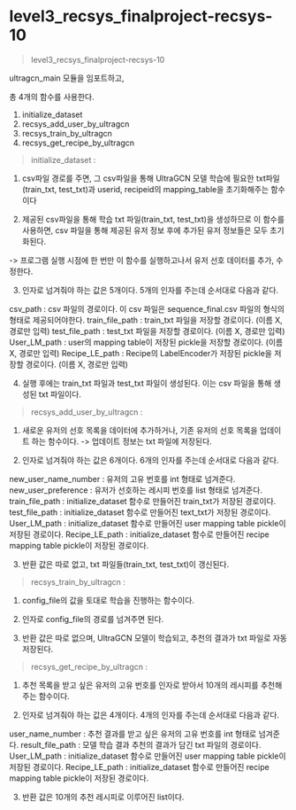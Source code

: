 # level3_recsys_finalproject-recsys-10

> level3_recsys_finalproject-recsys-10

ultragcn_main 모듈을 임포트하고,

총 4개의 함수를 사용한다.

1. initialize_dataset
2. recsys_add_user_by_ultragcn
3. recsys_train_by_ultragcn
4. recsys_get_recipe_by_ultragcn


> initialize_dataset :

1. csv파일 경로를 주면, 그 csv파일을 통해 UltraGCN 모델 학습에 필요한 txt파일(train_txt, test_txt)과 userid, recipeid의 mapping_table을 초기화해주는 함수이다

2. 제공된 csv파일을 통해 학습 txt 파일(train_txt, test_txt)을 생성하므로 이 함수를 사용하면, csv 파일을 통해 제공된 유저 정보 후에 추가된 유저 정보들은 모두 초기화된다.

-> 프로그램 실행 시점에 한 번만 이 함수를 실행하고나서 유저 선호 데이터를 추가, 수정한다.

3. 인자로 넘겨줘야 하는 값은 5개이다. 5개의 인자를 주는데 순서대로 다음과 같다.

csv_path : csv 파일의 경로이다. 이 csv 파일은 sequence_final.csv 파일의 형식의 형태로 제공되어야한다.
train_file_path : train_txt 파일을 저장할 경로이다. (이름 X, 경로만 입력)
test_file_path : test_txt 파일을 저장할 경로이다. (이름 X, 경로만 입력)
User_LM_path : user의 mapping table이 저장된 pickle을 저장할 경로이다. (이름 X, 경로만 입력)
Recipe_LE_path : Recipe의 LabelEncoder가 저장된 pickle을 저장할 경로이다. (이름 X, 경로만 입력)

4. 실행 후에는 train_txt 파일과 test_txt 파일이 생성된다. 이는 csv 파일을 통해 생성된 txt 파일이다.


> recsys_add_user_by_ultragcn : 

1. 새로운 유저의 선호 목록을 데이터에 추가하거나, 기존 유저의 선호 목록을 업데이트 하는 함수이다. -> 업데이트 정보는 txt 파일에 저장된다.

2. 인자로 넘겨줘야 하는 값은 6개이다. 6개의 인자를 주는데 순서대로 다음과 같다.

new_user_name_number : 유저의 고유 번호를 int 형태로 넘겨준다.
new_user_preference : 유저가 선호하는 레시피 번호를 list 형태로 넘겨준다.
train_file_path : initialize_dataset 함수로 만들어진 train_txt가 저장된 경로이다.
test_file_path : initialize_dataset 함수로 만들어진 text_txt가 저장된 경로이다.
User_LM_path : initialize_dataset 함수로 만들어진 user mapping table pickle이 저장된 경로이다.
Recipe_LE_path : initialize_dataset 함수로 만들어진 recipe mapping table pickle이 저장된 경로이다.

3. 반환 값은 따로 없고, txt 파일들(train_txt, test_txt)이 갱신된다.


> recsys_train_by_ultragcn :

1. config_file의 값을 토대로 학습을 진행하는 함수이다. 

2. 인자로 config_file의 경로를 넘겨주면 된다. 

3. 반환 값은 따로 없으며, UltraGCN 모델이 학습되고, 추천의 결과가 txt 파일로 자동 저장된다.


> recsys_get_recipe_by_ultragcn :

1. 추천 목록을 받고 싶은 유저의 고유 번호를 인자로 받아서 10개의 레시피를 추천해주는 함수이다.

2. 인자로 넘겨줘야 하는 값은 4개이다. 4개의 인자를 주는데 순서대로 다음과 같다.

user_name_number : 추천 결과를 받고 싶은 유저의 고유 번호를 int 형태로 넘겨준다.
result_file_path : 모델 학습 결과 추천의 결과가 담긴 txt 파일의 경로이다.
User_LM_path : initialize_dataset 함수로 만들어진 user mapping table pickle이 저장된 경로이다.
Recipe_LE_path : initialize_dataset 함수로 만들어진 recipe mapping table pickle이 저장된 경로이다.

3. 반환 값은 10개의 추천 레시피로 이루어진 list이다.